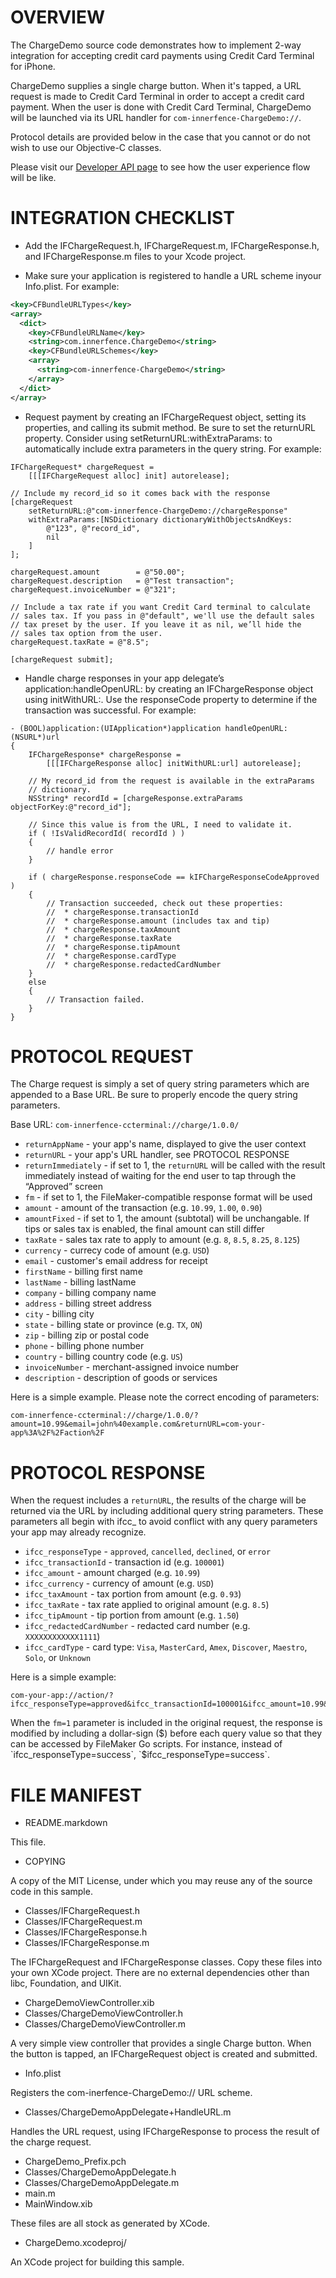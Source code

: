 OVERVIEW
========

The ChargeDemo source code demonstrates how to implement 2-way
integration for accepting credit card payments using Credit Card
Terminal for iPhone.

ChargeDemo supplies a single charge button. When it's tapped, a URL
request is made to Credit Card Terminal in order to accept a credit
card payment. When the user is done with Credit Card Terminal,
ChargeDemo will be launched via its URL handler for
`com-innerfence-ChargeDemo://`.

Protocol details are provided below in the case that you cannot or do
not wish to use our Objective-C classes.

Please visit our [Developer API
page](http://www.innerfence.com/apps/credit-card-terminal/app-developers)
to see how the user experience flow will be like.

INTEGRATION CHECKLIST
=====================

* Add the IFChargeRequest.h, IFChargeRequest.m, IFChargeResponse.h,
  and IFChargeResponse.m files to your Xcode project.

* Make sure your application is registered to handle a URL scheme
  inyour Info.plist. For example:

```xml
<key>CFBundleURLTypes</key>
<array>
  <dict>
    <key>CFBundleURLName</key>
    <string>com.innerfence.ChargeDemo</string>
    <key>CFBundleURLSchemes</key>
    <array>
      <string>com-innerfence-ChargeDemo</string>
    </array>
  </dict>
</array>
```

* Request payment by creating an IFChargeRequest object, setting its
  properties, and calling its submit method. Be sure to set the
  returnURL property. Consider using setReturnURL:withExtraParams: to
  automatically include extra parameters in the query string. For
  example:

```objc
IFChargeRequest* chargeRequest =
    [[[IFChargeRequest alloc] init] autorelease];

// Include my record_id so it comes back with the response
[chargeRequest
    setReturnURL:@"com-innerfence-ChargeDemo://chargeResponse"
    withExtraParams:[NSDictionary dictionaryWithObjectsAndKeys:
        @"123", @"record_id",
        nil
    ]
];

chargeRequest.amount        = @"50.00";
chargeRequest.description   = @"Test transaction";
chargeRequest.invoiceNumber = @"321";

// Include a tax rate if you want Credit Card terminal to calculate
// sales tax. If you pass in @"default", we'll use the default sales
// tax preset by the user. If you leave it as nil, we’ll hide the
// sales tax option from the user.
chargeRequest.taxRate = @"8.5";

[chargeRequest submit];
```

* Handle charge responses in your app delegate’s
  application:handleOpenURL: by creating an IFChargeResponse object
  using initWithURL:. Use the responseCode property to determine if
  the transaction was successful. For example:

```objc
- (BOOL)application:(UIApplication*)application handleOpenURL:(NSURL*)url
{
    IFChargeResponse* chargeResponse =
        [[[IFChargeResponse alloc] initWithURL:url] autorelease];

    // My record_id from the request is available in the extraParams
    // dictionary.
    NSString* recordId = [chargeResponse.extraParams objectForKey:@"record_id"];

    // Since this value is from the URL, I need to validate it.
    if ( !IsValidRecordId( recordId ) )
    {
        // handle error
    }

    if ( chargeResponse.responseCode == kIFChargeResponseCodeApproved )
    {
        // Transaction succeeded, check out these properties:
        //  * chargeResponse.transactionId
        //  * chargeResponse.amount (includes tax and tip)
        //  * chargeResponse.taxAmount
        //  * chargeResponse.taxRate
        //  * chargeResponse.tipAmount
        //  * chargeResponse.cardType
        //  * chargeResponse.redactedCardNumber
    }
    else
    {
        // Transaction failed.
    }
}
```

PROTOCOL REQUEST
================

The Charge request is simply a set of query string parameters which
are appended to a Base URL. Be sure to properly encode the query
string parameters.

Base URL: `com-innerfence-ccterminal://charge/1.0.0/`

* `returnAppName` - your app's name, displayed to give the user context
* `returnURL` - your app's URL handler, see PROTOCOL RESPONSE
* `returnImmediately` - if set to 1,  the `returnURL` will be called with the result immediately instead of waiting for the end user to tap through the “Approved” screen
* `fm` - if set to 1, the FileMaker-compatible response format will be used
* `amount` - amount of the transaction (e.g. `10.99`, `1.00`, `0.90`)
* `amountFixed` - if set to 1, the amount (subtotal) will be unchangable. If tips or sales tax is enabled, the final amount can still differ
* `taxRate` - sales tax rate to apply to amount (e.g. `8`, `8.5`, `8.25`, `8.125`)
* `currency` - currecy code of amount (e.g. `USD`)
* `email` - customer's email address for receipt
* `firstName` - billing first name
* `lastName` - billing lastName
* `company` - billing company name
* `address` - billing street address
* `city` - billing city
* `state` - billing state or province (e.g. `TX`, `ON`)
* `zip` - billing zip or postal code
* `phone` - billing phone number
* `country` - billing country code (e.g. `US`)
* `invoiceNumber` - merchant-assigned invoice number
* `description` - description of goods or services

Here is a simple example. Please note the correct encoding of parameters:

```
com-innerfence-ccterminal://charge/1.0.0/?amount=10.99&email=john%40example.com&returnURL=com-your-app%3A%2F%2Faction%2F
```

PROTOCOL RESPONSE
=================

When the request includes a `returnURL`, the results of the charge
will be returned via the URL by including additional query string
parameters. These parameters all begin with ifcc_ to avoid conflict
with any query parameters your app may already recognize.

* `ifcc_responseType` - `approved`, `cancelled`, `declined`, or `error`
* `ifcc_transactionId` - transaction id (e.g. `100001`)
* `ifcc_amount` - amount charged (e.g. `10.99`)
* `ifcc_currency` - currency of amount (e.g. `USD`)
* `ifcc_taxAmount` - tax portion from amount (e.g. `0.93`)
* `ifcc_taxRate` - tax rate applied to original amount (e.g. `8.5`)
* `ifcc_tipAmount` - tip portion from amount (e.g. `1.50`)
* `ifcc_redactedCardNumber` - redacted card number (e.g. `XXXXXXXXXXXX1111`)
* `ifcc_cardType` - card type: `Visa`, `MasterCard`, `Amex`, `Discover`, `Maestro`, `Solo`, or `Unknown`

Here is a simple example:

```
com-your-app://action/?ifcc_responseType=approved&ifcc_transactionId=100001&ifcc_amount=10.99&ifcc_currency=USD&ifcc_redactedCardNumber=XXXXXXXXXXXX1111&ifcc_cardType=Visa&ifcc_taxAmount=0.93&ifcc_taxRate=8.5&ifcc_tipAmount=1.50
```

When the `fm=1` parameter is included in the original request, the
response is modified by including a dollar-sign ($) before each query
value so that they can be accessed by FileMaker Go scripts. For instance,
instead of `ifcc_responseType=success`, `$ifcc_responseType=success`.

FILE MANIFEST
=============

* README.markdown

This file.

* COPYING

A copy of the MIT License, under which you may reuse any of the source
code in this sample.

* Classes/IFChargeRequest.h
* Classes/IFChargeRequest.m
* Classes/IFChargeResponse.h
* Classes/IFChargeResponse.m

The IFChargeRequest and IFChargeResponse classes. Copy these files
into your own XCode project. There are no external dependencies other
than libc, Foundation, and UIKit.

* ChargeDemoViewController.xib
* Classes/ChargeDemoViewController.h
* Classes/ChargeDemoViewController.m

A very simple view controller that provides a single Charge
button. When the button is tapped, an IFChargeRequest object is
created and submitted.

* Info.plist

Registers the com-inerfence-ChargeDemo:// URL scheme.

* Classes/ChargeDemoAppDelegate+HandleURL.m

Handles the URL request, using IFChargeResponse to process the result
of the charge request.

* ChargeDemo_Prefix.pch
* Classes/ChargeDemoAppDelegate.h
* Classes/ChargeDemoAppDelegate.m
* main.m
* MainWindow.xib

These files are all stock as generated by XCode.

* ChargeDemo.xcodeproj/

An XCode project for building this sample.
